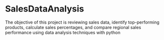 # SalesDataAnalysis
The objective of this project is reviewing sales data, identify top-performing products, calculate sales percentages, and compare regional sales performance using data analysis techniques with python
